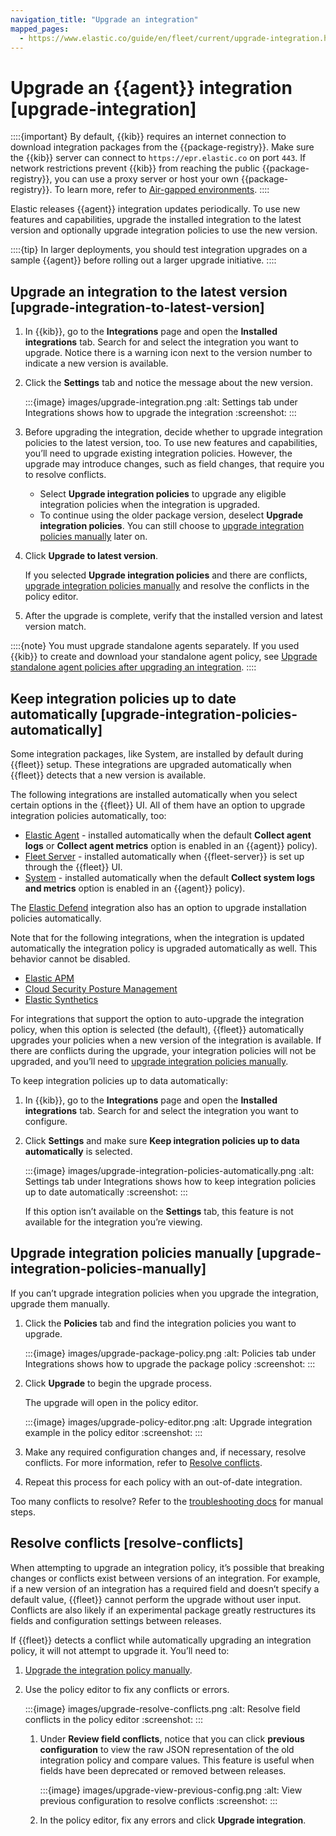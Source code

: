 ```yaml
---
navigation_title: "Upgrade an integration"
mapped_pages:
  - https://www.elastic.co/guide/en/fleet/current/upgrade-integration.html
---
```


# Upgrade an {{agent}} integration [upgrade-integration]


::::{important}
By default, {{kib}} requires an internet connection to download integration packages from the {{package-registry}}. Make sure the {{kib}} server can connect to `https://epr.elastic.co` on port `443`. If network restrictions prevent {{kib}} from reaching the public {{package-registry}}, you can use a proxy server or host your own {{package-registry}}. To learn more, refer to [Air-gapped environments](/reference/ingestion-tools/fleet/air-gapped.md).
::::


Elastic releases {{agent}} integration updates periodically. To use new features and capabilities, upgrade the installed integration to the latest version and optionally upgrade integration policies to use the new version.

::::{tip}
In larger deployments, you should test integration upgrades on a sample {{agent}} before rolling out a larger upgrade initiative.
::::



## Upgrade an integration to the latest version [upgrade-integration-to-latest-version]

1. In {{kib}}, go to the **Integrations** page and open the **Installed integrations** tab. Search for and select the integration you want to upgrade. Notice there is a warning icon next to the version number to indicate a new version is available.
2. Click the **Settings** tab and notice the message about the new version.

    :::{image} images/upgrade-integration.png
    :alt: Settings tab under Integrations shows how to upgrade the integration
    :screenshot:
    :::

3. Before upgrading the integration, decide whether to upgrade integration policies to the latest version, too. To use new features and capabilities, you’ll need to upgrade existing integration policies. However, the upgrade may introduce changes, such as field changes, that require you to resolve conflicts.

    * Select **Upgrade integration policies** to upgrade any eligible integration policies when the integration is upgraded.
    * To continue using the older package version, deselect **Upgrade integration policies**. You can still choose to [upgrade integration policies manually](#upgrade-integration-policies-manually) later on.

4. Click **Upgrade to latest version**.

    If you selected **Upgrade integration policies** and there are conflicts, [upgrade integration policies manually](#upgrade-integration-policies-manually) and resolve the conflicts in the policy editor.

5. After the upgrade is complete, verify that the installed version and latest version match.

::::{note}
You must upgrade standalone agents separately. If you used {{kib}} to create and download your standalone agent policy, see [Upgrade standalone agent policies after upgrading an integration](/reference/ingestion-tools/fleet/create-standalone-agent-policy.md#update-standalone-policies).
::::



## Keep integration policies up to date automatically [upgrade-integration-policies-automatically]

Some integration packages, like System, are installed by default during {{fleet}} setup. These integrations are upgraded automatically when {{fleet}} detects that a new version is available.

The following integrations are installed automatically when you select certain options in the {{fleet}} UI. All of them have an option to upgrade integration policies automatically, too:

* [Elastic Agent](integration-docs://reference/elastic_agent.md) - installed automatically when the default **Collect agent logs** or **Collect agent metrics** option is enabled in an {{agent}} policy).
* [Fleet Server](integration-docs://reference/fleet_server.md) - installed automatically  when {{fleet-server}} is set up through the {{fleet}} UI.
* [System](integration-docs://reference/system.md) - installed automatically when the default **Collect system logs and metrics** option is enabled in an {{agent}} policy).

The [Elastic Defend](integration-docs://reference/endpoint.md) integration also has an option to upgrade installation policies automatically.

Note that for the following integrations, when the integration is updated automatically the integration policy is upgraded automatically as well. This behavior cannot be disabled.

* [Elastic APM](integration-docs://reference/apm.md)
* [Cloud Security Posture Management](integration-docs://reference/cloud_security_posture.md#cloud_security_posture-cloud-security-posture-management-cspm)
* [Elastic Synthetics](/solutions/observability/apps/synthetic-monitoring.md)

For integrations that support the option to auto-upgrade the integration policy, when this option is selected (the default), {{fleet}} automatically upgrades your policies when a new version of the integration is available. If there are conflicts during the upgrade, your integration policies will not be upgraded, and you’ll need to [upgrade integration policies manually](#upgrade-integration-policies-manually).

To keep integration policies up to data automatically:

1. In {{kib}}, go to the **Integrations** page and open the **Installed integrations** tab. Search for and select the integration you want to configure.
2. Click **Settings** and make sure **Keep integration policies up to data automatically** is selected.

    :::{image} images/upgrade-integration-policies-automatically.png
    :alt: Settings tab under Integrations shows how to keep integration policies up to date automatically
    :screenshot:
    :::

    If this option isn’t available on the **Settings** tab, this feature is not available for the integration you’re viewing.



## Upgrade integration policies manually [upgrade-integration-policies-manually]

If you can’t upgrade integration policies when you upgrade the integration, upgrade them manually.

1. Click the **Policies** tab and find the integration policies you want to upgrade.

    :::{image} images/upgrade-package-policy.png
    :alt: Policies tab under Integrations shows how to upgrade the package policy
    :screenshot:
    :::

2. Click **Upgrade** to begin the upgrade process.

    The upgrade will open in the policy editor.

    :::{image} images/upgrade-policy-editor.png
    :alt: Upgrade integration example in the policy editor
    :screenshot:
    :::

3. Make any required configuration changes and, if necessary, resolve conflicts. For more information, refer to [Resolve conflicts](#resolve-conflicts).
4. Repeat this process for each policy with an out-of-date integration.

Too many conflicts to resolve? Refer to the [troubleshooting docs](/troubleshoot/ingest/fleet/common-problems.md#upgrading-integration-too-many-conflicts) for manual steps.


## Resolve conflicts [resolve-conflicts]

When attempting to upgrade an integration policy, it’s possible that breaking changes or conflicts exist between versions of an integration. For example, if a new version of an integration has a required field and doesn’t specify a default value, {{fleet}} cannot perform the upgrade without user input. Conflicts are also likely if an experimental package greatly restructures its fields and configuration settings between releases.

If {{fleet}} detects a conflict while automatically upgrading an integration policy, it will not attempt to upgrade it. You’ll need to:

1. [Upgrade the integration policy manually](#upgrade-integration-policies-manually).
2. Use the policy editor to fix any conflicts or errors.

    :::{image} images/upgrade-resolve-conflicts.png
    :alt: Resolve field conflicts in the policy editor
    :screenshot:
    :::

    1. Under **Review field conflicts**, notice that you can click **previous configuration**  to view the raw JSON representation of the old integration policy and compare values. This feature is useful when fields have been deprecated or removed between releases.

        :::{image} images/upgrade-view-previous-config.png
        :alt: View previous configuration to resolve conflicts
        :screenshot:
        :::

    2. In the policy editor, fix any errors and click **Upgrade integration**.
